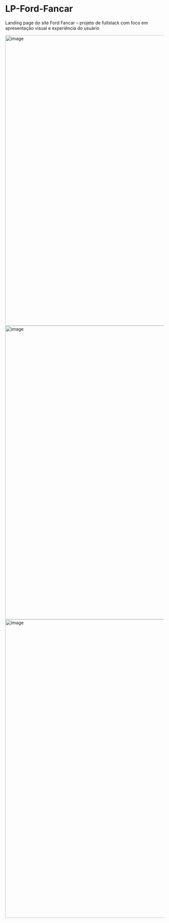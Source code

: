 # LP-Ford-Fancar
Landing page do site Ford Fancar – projeto de fullstack com foco em apresentação visual e experiência do usuário

<img width="1907" height="921" alt="image" src="https://github.com/user-attachments/assets/128b4a3f-80c7-4d25-a674-2a7570b79119" />

<img width="1911" height="931" alt="image" src="https://github.com/user-attachments/assets/0c284106-89c8-4edd-ac27-877c260c0680" />

<img width="1906" height="946" alt="image" src="https://github.com/user-attachments/assets/0a94aede-d387-452f-b87d-bbbefdb53989" />
